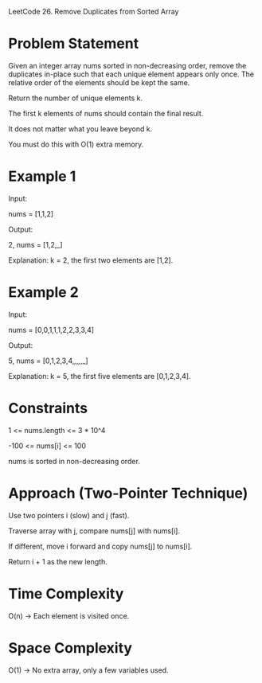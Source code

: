 LeetCode 26. Remove Duplicates from Sorted Array
# Problem Statement

Given an integer array nums sorted in non-decreasing order, remove the duplicates in-place such that each unique element appears only once. The relative order of the elements should be kept the same.

Return the number of unique elements k.

The first k elements of nums should contain the final result.

It does not matter what you leave beyond k.

You must do this with O(1) extra memory.

# Example 1

Input:

nums = [1,1,2]


Output:

2, nums = [1,2,_]


Explanation: k = 2, the first two elements are [1,2].

# Example 2

Input:

nums = [0,0,1,1,1,2,2,3,3,4]


Output:

5, nums = [0,1,2,3,4,_,_,_,_,_]


Explanation: k = 5, the first five elements are [0,1,2,3,4].

# Constraints

1 <= nums.length <= 3 * 10^4

-100 <= nums[i] <= 100

nums is sorted in non-decreasing order.

# Approach (Two-Pointer Technique)

Use two pointers i (slow) and j (fast).

Traverse array with j, compare nums[j] with nums[i].

If different, move i forward and copy nums[j] to nums[i].

Return i + 1 as the new length.

# Time Complexity

O(n) → Each element is visited once.

# Space Complexity

O(1) → No extra array, only a few variables used.